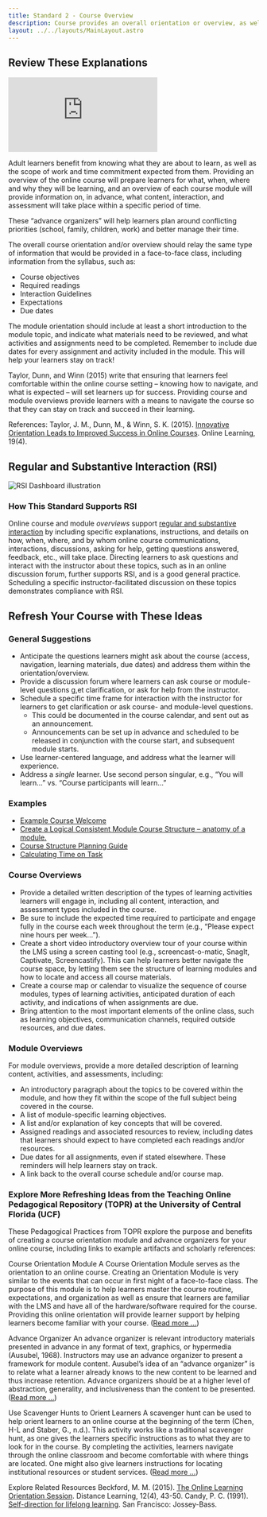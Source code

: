 ```yaml
---
title: Standard 2 - Course Overview
description: Course provides an overall orientation or overview, as well as module-level overviews to make course content, activities, assignments, due dates, interactions, and assessments, predictable and easy to navigate/find
layout: ../../layouts/MainLayout.astro
---
```


## Review These Explanations
<iframe src="https://www.youtube.com/embed/M5trc962NhA" title="YouTube video player" frameborder="0" allow="accelerometer; autoplay; clipboard-write; encrypted-media; gyroscope; picture-in-picture" allowfullscreen></iframe>

Adult learners benefit from knowing what they are about to learn, as well as the scope of work and time commitment expected from them. Providing an overview of the online course will prepare learners for what, when, where and why they will be learning, and an overview of each course module will provide information on, in advance, what content, interaction, and assessment will take place within a specific period of time.

These “advance organizers” will help learners plan around conflicting priorities (school, family, children, work) and better manage their time.

The overall course orientation and/or overview should relay the same type of information that would be provided in a face-to-face class, including information from the syllabus, such as:

- Course objectives
- Required readings
- Interaction Guidelines
- Expectations
- Due dates

The module orientation should include at least a short introduction to the module topic, and indicate what materials need to be reviewed, and what activities and assignments need to be completed. Remember to include due dates for every assignment and activity included in the module. This will help your learners stay on track!

Taylor, Dunn, and Winn (2015) write that ensuring that learners feel comfortable within the online course setting – knowing how to navigate, and what is expected – will set learners up for success. Providing course and module overviews provide learners with a means to navigate the course so that they can stay on track and succeed in their learning.

References:
Taylor, J. M., Dunn, M., & Winn, S. K. (2015). [Innovative Orientation Leads to Improved Success in Online Courses](http://files.eric.ed.gov/fulltext/EJ1079576.pdf). Online Learning, 19(4).

## Regular and Substantive Interaction (RSI)

![RSI Dashboard illustration](https://oscqr.suny.edu/wp-content/uploads/2021/07/RSI-dashboard-300x167.png)

### How This Standard Supports RSI

Online course and module _overviews_ support [regular and substantive interaction](/rsi/about) by including specific explanations, instructions, and details on how, when, where, and by whom online course communications, interactions, discussions, asking for help, getting questions answered, feedback, etc., will take place. Directing learners to ask questions and interact with the instructor about these topics, such as in an online discussion forum, further supports RSI, and is a good general practice. Scheduling a specific instructor-facilitated discussion on these topics demonstrates compliance with RSI.

## Refresh Your Course with These Ideas

### General Suggestions

- Anticipate the questions learners might ask about the course (access, navigation, learning materials, due dates) and address them within the orientation/overview.
- Provide a discussion forum where learners can ask course or module-level questions g,et clarification, or ask for help from the instructor.
- Schedule a specific time frame for interaction with the instructor for learners to get clarification or ask course- and module-level questions.
    - This could be documented in the course calendar, and sent out as an announcement.
    - Announcements can be set up in advance and scheduled to be released in conjunction with the course start, and subsequent module starts.
- Use learner-centered language, and address what the learner will experience.
- Address a _single_ learner. Use second person singular, e.g., “You will learn…” vs. “Course participants will learn…”

### Examples

- [Example Course Welcome](https://onlineteaching.open.suny.edu/page/example-course-welcome)
- [Create a Logical Consistent Module Course Structure – anatomy of a module.](https://onlineteaching.open.suny.edu/page/modules)
- [Course Structure Planning Guide](https://uofi.app.box.com/v/CourseStructure)
- [Calculating Time on Task](https://onlineteaching.open.suny.edu/page/timeontask)

### Course Overviews

- Provide a detailed written description of the types of learning activities learners will engage in, including all content, interaction, and assessment types included in the course.
- Be sure to include the expected time required to participate and engage fully in the course each week throughout the term (e.g., “Please expect nine hours per week…”).
- Create a short video introductory overview tour of your course within the LMS using a screen casting tool (e.g., screencast-o-matic, SnagIt, Captivate, Screencastify). This can help learners better navigate the course space, by letting them see the structure of learning modules and how to locate and access all course materials.
- Create a course map or calendar to visualize the sequence of course modules, types of learning activities, anticipated duration of each activity, and indications of when assignments are due.
- Bring attention to the most important elements of the online class, such as learning objectives, communication channels, required outside resources, and due dates.

### Module Overviews
For module overviews, provide a more detailed description of learning content, activities, and assessments, including:

- An introductory paragraph about the topics to be covered within the module, and how they fit within the scope of the full subject being covered in the course.
- A list of module-specific learning objectives.
- A list and/or explanation of key concepts that will be covered.
- Assigned readings and associated resources to review, including dates that learners should expect to have completed each readings and/or resources.
- Due dates for all assignments, even if stated elsewhere. These reminders will help learners stay on track.
- A link back to the overall course schedule and/or course map.

### Explore More Refreshing Ideas from the Teaching Online Pedagogical Repository (TOPR) at the University of Central Florida (UCF)
These Pedagogical Practices from TOPR explore the purpose and benefits of creating a course orientation module and advance organizers for your online course, including links to example artifacts and scholarly references:

Course Orientation Module
A Course Orientation Module serves as the orientation to an online course. Creating an Orientation Module is very similar to the events that can occur in first night of a face-to-face class. The purpose of this module is to help learners master the course routine, expectations, and organization as well as ensure that learners are familiar with the LMS and have all of the hardware/software required for the course. Providing this online orientation will provide learner support by helping learners become familiar with your course. ([Read more …](https://topr.online.ucf.edu/course-orientation-module/))

Advance Organizer
An advance organizer is relevant introductory materials presented in advance in any format of text, graphics, or hypermedia (Ausubel, 1968). Instructors may use an advance organizer to present a framework for module content. Ausubel’s idea of an “advance organizer” is to relate what a learner already knows to the new content to be learned and thus increase retention. Advance organizers should be at a higher level of abstraction, generality, and inclusiveness than the content to be presented. ([Read more …](https://topr.online.ucf.edu/advance-organizer/))

Use Scavenger Hunts to Orient Learners
A scavenger hunt can be used to help orient learners to an online course at the beginning of the term (Chen, H-L and Staber, G., n.d.). This activity works like a traditional scavenger hunt, as one gives the learners specific instructions as to what they are to look for in the course. By completing the activities, learners navigate through the online classroom and become comfortable with where things are located. One might also give learners instructions for locating institutional resources or student services. ([Read more …](https://topr.online.ucf.edu/use-scavenger-hunts-to-orient-students/))

Explore Related Resources
Beckford, M. M. (2015). [The Online Learning Orientation Session](https://www.proquest.com/openview/66c6c73b82f20f9e444afdd3aeaba598/1.pdf?pq-origsite=gscholar&cbl=29704). Distance Learning, 12(4), 43-50.
Candy, P. C. (1991). [Self-direction for lifelong learning](https://eric.ed.gov/?id=ED353470). San Francisco: Jossey-Bass.
